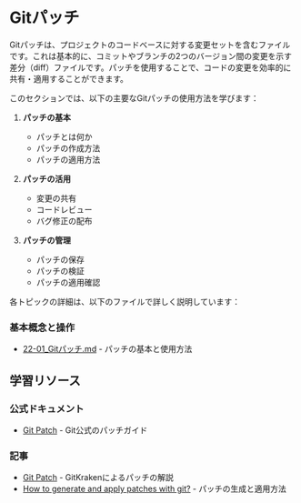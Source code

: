 # Gitパッチ

Gitパッチは、プロジェクトのコードベースに対する変更セットを含むファイルです。これは基本的に、コミットやブランチの2つのバージョン間の変更を示す差分（diff）ファイルです。パッチを使用することで、コードの変更を効率的に共有・適用することができます。

このセクションでは、以下の主要なGitパッチの使用方法を学びます：

1. **パッチの基本**
   - パッチとは何か
   - パッチの作成方法
   - パッチの適用方法

2. **パッチの活用**
   - 変更の共有
   - コードレビュー
   - バグ修正の配布

3. **パッチの管理**
   - パッチの保存
   - パッチの検証
   - パッチの適用確認

各トピックの詳細は、以下のファイルで詳しく説明しています：

### 基本概念と操作
- [22-01_Gitパッチ.md](22-01_Gitパッチ.md) - パッチの基本と使用方法

## 学習リソース

### 公式ドキュメント
- [Git Patch](https://git-scm.com/docs/git-format-patch) - Git公式のパッチガイド

### 記事
- [Git Patch](https://www.gitkraken.com/learn/git/git-patch) - GitKrakenによるパッチの解説
- [How to generate and apply patches with git?](https://gist.github.com/nepsilon/22bc62a23f785716705c) - パッチの生成と適用方法 
